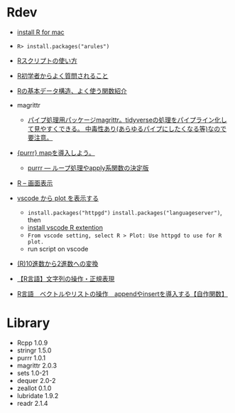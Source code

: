 # Rdev
- [install R for mac](https://cran.r-project.org/bin/macosx/)
- `R> install.packages("arules")`
- [Rスクリプトの使い方](https://staffblog.amelieff.jp/entry/rscript.usage)
- [R初学者からよく質問されること](https://qiita.com/okiyuki99/items/df213e52ffefa88bb20d)
- [Rの基本データ構造、よく使う関数紹介](https://www.yasuhisay.info/entry/20080725/1216968631)
- magrittr
  - [パイプ処理用パッケージmagrittr。tidyverseの処理をパイプライン化して見やすくできる。 中毒性あり(あらゆるパイプにしたくなる等)なので要注意。](https://bcl.sci.yamaguchi-u.ac.jp/~jun/notebook/r/magrittr/)
- [{purrr} mapを導入しよう。](https://qiita.com/kilometer/items/b4977df268d2c21211fc)
  - [purrr — ループ処理やapply系関数の決定版](https://heavywatal.github.io/rstats/purrr.html)
- [R – 画面表示](http://taustation.com/r-console-output/)
- [vscode から plot を表示する](https://stackoverflow.com/questions/52284345/how-to-show-r-graph-from-visual-studio-code)
  - `install.packages("httpgd")` `install.packages("languageserver")`, then
  - [install vscode R extention](https://marketplace.visualstudio.com/items?itemName=REditorSupport.r)
  - `From vscode setting, select R > Plot: Use httpgd to use for R plot.`
  - run script on vscode 

- [(R)10進数から2進数への変換](https://yusap.hatenadiary.org/entry/20130517/1368770991)
- [【R言語】文字列の操作・正規表現](https://multivariate-statistics.com/2021/09/03/r-programming-regular-expression/)
- [R言語　ベクトルやリストの操作　appendやinsertを導入する【自作関数】](https://multivariate-statistics.com/2021/01/29/r-programming-vector-list/#Append)
# Library
- Rcpp 1.0.9
- stringr 1.5.0
- purrr 1.0.1
- magrittr 2.0.3
- sets 1.0-21
- dequer 2.0-2
- zeallot 0.1.0
- lubridate 1.9.2
- readr 2.1.4

